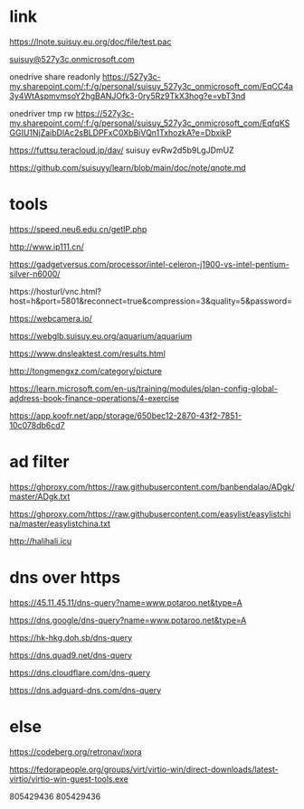 # link

https://lnote.suisuy.eu.org/doc/file/test.pac


suisuy@527y3c.onmicrosoft.com

onedrive share readonly 
https://527y3c-my.sharepoint.com/:f:/g/personal/suisuy_527y3c_onmicrosoft_com/EqCC4a3y4WtAspmvmsoY2hgBANJOfk3-0ry5Rz9TkX3hog?e=vbT3nd

onedriver tmp rw
https://527y3c-my.sharepoint.com/:f:/g/personal/suisuy_527y3c_onmicrosoft_com/EqfqKSGGIU1NjZaibDlAc2sBLDPFxC0XbBiVQn1TxhozkA?e=DbxikP


https://futtsu.teracloud.jp/dav/
suisuy
evRw2d5b9LgJDmUZ


https://github.com/suisuyy/learn/blob/main/doc/note/qnote.md



# tools 

https://speed.neu6.edu.cn/getIP.php

http://www.ip111.cn/

https://gadgetversus.com/processor/intel-celeron-j1900-vs-intel-pentium-silver-n6000/


https://hosturl/vnc.html?host=h&port=5801&reconnect=true&compression=3&quality=5&password=

https://webcamera.io/

https://webglb.suisuy.eu.org/aquarium/aquarium

https://www.dnsleaktest.com/results.html

http://tongmengxz.com/category/picture

https://learn.microsoft.com/en-us/training/modules/plan-config-global-address-book-finance-operations/4-exercise

https://app.koofr.net/app/storage/650bec12-2870-43f2-7851-10c078db6cd7




# ad filter

https://ghproxy.com/https://raw.githubusercontent.com/banbendalao/ADgk/master/ADgk.txt

https://ghproxy.com/https://raw.githubusercontent.com/easylist/easylistchina/master/easylistchina.txt

http://halihali.icu


# dns over https
https://45.11.45.11/dns-query?name=www.potaroo.net&type=A

https://dns.google/dns-query?name=www.potaroo.net&type=A

https://hk-hkg.doh.sb/dns-query

https://dns.quad9.net/dns-query

https://dns.cloudflare.com/dns-query

https://dns.adguard-dns.com/dns-query


# else

https://codeberg.org/retronav/ixora

https://fedorapeople.org/groups/virt/virtio-win/direct-downloads/latest-virtio/virtio-win-guest-tools.exe

805429436
805429436



























